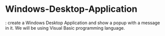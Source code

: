 # Windows-Desktop-Application
: create a Windows Desktop Application and show a popup with a message in it. We will be using Visual Basic programming language.   
